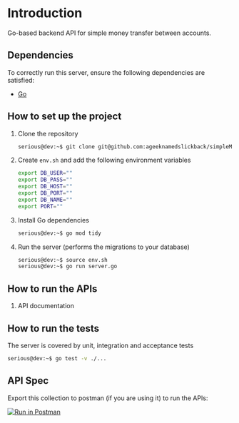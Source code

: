 # Introduction
Go-based backend API for simple money transfer between accounts.
## Dependencies

To correctly run this server, ensure the following dependencies are satisfied:

- [Go](https://go.dev/doc/install)

## How to set up the project
1. Clone the repository
    ```bash
    serious@dev:~$ git clone git@github.com:ageeknamedslickback/simpleMoneyTransfer.git
    ```

2. Create `env.sh` and add the following environment variables
    ```bash
    export DB_USER=""
    export DB_PASS=""
    export DB_HOST=""
    export DB_PORT=""
    export DB_NAME=""
    export PORT=""
    ```

3. Install Go dependencies
    ```bash
    serious@dev:~$ go mod tidy
    ```

4. Run the server (performs the migrations to your database)
    ```bash
    serious@dev:~$ source env.sh
    serious@dev:~$ go run server.go
    ```
## How to run the APIs
1. API documentation

## How to run the tests

The server is covered by unit, integration and acceptance tests
```bash
serious@dev:~$ go test -v ./...
```

## API Spec

Export this collection to postman (if you are using it) to run the APIs:

[![Run in Postman](https://run.pstmn.io/button.svg)](https://app.getpostman.com/run-collection/a9495f127e246b807b17?action=collection%2Fimport)